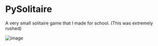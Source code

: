# PySolitaire
A very small solitaire game that I made for school.
(This was extremely rushed)


![image](https://github.com/user-attachments/assets/78814ea4-0b24-4063-8a9c-227d902c3375)
